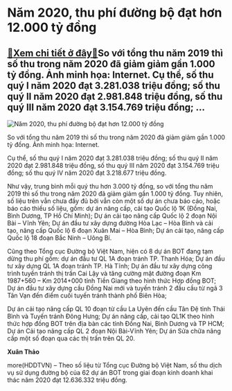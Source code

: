 Năm 2020, thu phí đường bộ đạt hơn 12.000 tỷ đồng
=================================================

[:gift:Xem chi tiết ở đây:gift:](https://hddtvn.com/nam-2020-thu-phi-duong-bo-dat-hon-12-000-ty-dong/)So với tổng thu năm 2019 thì số thu trong năm 2020 đã giảm giảm gần 1.000 tỷ đồng. Ảnh minh họa: Internet. Cụ thể, số thu quý I năm 2020 đạt 3.281.038 triệu đồng; số thu quý II năm 2020 đạt 2.981.848 triệu đồng, số thu quý III năm 2020 đạt 3.154.769 triệu đồng; …
-----------------------------------------------------------------------------------------------------------------------------------------------------------------------------------------------------------------------------------------------------------------------





![Năm 2020, thu phí đường bộ đạt hơn 12.000 tỷ đồng](https://hddtvn.com/wp-content/uploads/2021/01/2439_unnamed.jpg "Năm 2020, thu phí đường bộ đạt hơn 12.000 tỷ đồng")



So với tổng thu năm 2019 thì số thu trong năm 2020 đã giảm giảm gần 1.000 tỷ đồng. Ảnh minh họa: Internet.






Cụ thể, số thu quý I năm 2020 đạt 3.281.038 triệu đồng; số thu quý II năm 2020 đạt 2.981.848 triệu đồng, số thu quý III năm 2020 đạt 3.154.769 triệu đồng; số thu quý IV năm 2020 đạt 3.218.677 triệu đồng.


Như vậy, trung bình mỗi quý thu hơn 3.000 tỷ đồng, so với tổng thu năm 2019 thì số thu trong năm 2020 đã giảm giảm gần 1.000 tỷ đồng. Tuy nhiên, số liệu trên vẫn chưa đầy đủ bởi vẫn còn một số dự án chưa báo cáo, hoặc báo cáo thiếu số liệu, gồm: dự án nâng cấp, cải tạo Quốc lộ 1K (Đồng Nai, Bình Dương, TP Hồ Chí Minh); Dự án cải tạo nâng cấp Quốc lộ 2 đoạn Nội Bài – Vĩnh Yên; Dự án đầu tư xây dựng đường Hòa Lạc – Hòa Bình và cải tạo, nâng cấp Quốc lộ 6 đoạn Xuân Mai – Hòa Bình; Dự án cải tạo, nâng cấp Quốc lộ 18 đoạn Bắc Ninh – Uông Bí.


Cũng theo Tổng cục Đường bộ Việt Nam, hiện có 8 dự án BOT đang tạm dừng thu phí gồm: dự án đầu tư QL 1A đoạn tránh TP. Thanh Hóa; Dự án đầu tư xây dựng QL 1A đoạn tránh TP. Hà Tĩnh; Dự án đầu tư xây dựng công trình tuyến tránh thị trấn Cai Lậy và tăng cường mặt đường đoạn Km 1987+560 – Km 2014+000 tỉnh Tiền Giang theo hình thức Hợp đồng BOT; Dự án đầu tư xây dựng cầu Đồng Nai mới và tuyến tránh 2 đầu cầu từ ngã 3 Tân Vạn đến điểm cuối tuyến tránh thành phố Biên Hòa;


Dự án cải tạo nâng cấp QL 10 đoạn từ cầu La Uyên đến cầu Tân Đệ tỉnh Thái Bình và Tuyến tránh Đông Hưng; Dự án nâng cấp, cải tạo QL1K theo hình thức hợp đồng BOT trên địa bàn các tỉnh Đồng Nai, Bình Dương và TP HCM; Dự án Cải tạo nâng cấp QL 2 đoạn Nội Bài-Vĩnh Yên; Dự án Sửa chữa nâng cấp một số đoạn qua các thị trấn trên QL 20.




**Xuân Thảo**



more(HDDTVN) – Theo số liệu từ Tổng cục Đường bộ Việt Nam, số thu dịch vụ sử dụng đường bộ của 62 dự án BOT trong giai đoạn kinh doanh khai thác năm 2020 đạt 12.636.332 triệu đồng.

